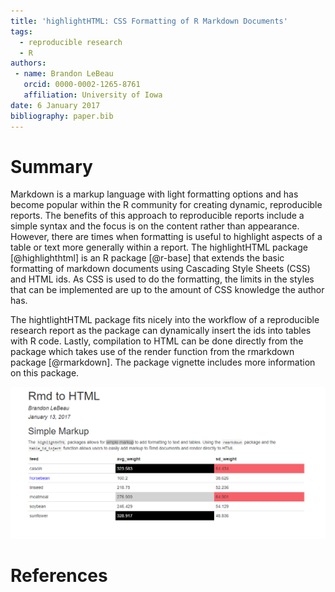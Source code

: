 ```yaml
---
title: 'highlightHTML: CSS Formatting of R Markdown Documents'
tags:
  - reproducible research
  - R
authors:
 - name: Brandon LeBeau
   orcid: 0000-0002-1265-8761
   affiliation: University of Iowa
date: 6 January 2017
bibliography: paper.bib
---
```


# Summary

Markdown is a markup language with light formatting options and has become popular within the R community for creating dynamic, reproducible reports. The benefits of this approach to reproducible reports include a simple syntax and the focus is on the content rather than appearance. However, there are times when formatting is useful to highlight aspects of a table or text more generally within a report. The highlightHTML package [@highlighthtml] is an R package [@r-base] that extends the basic formatting of markdown documents using Cascading Style Sheets (CSS) and HTML ids. As CSS is used to do the formatting, the limits in the styles that can be implemented are up to the amount of CSS knowledge the author has. 

The hightlightHTML package fits nicely into the workflow of a reproducible research report as the package can dynamically insert the ids into tables with R code. Lastly, compilation to HTML can be done directly from the package which takes use of the render function from the rmarkdown package [@rmarkdown]. The package vignette includes more information on this package.

![Example Output](joss.png)

# References

